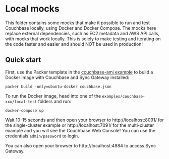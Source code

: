 # Local mocks

This folder contains some mocks that make it possible to run and test Couchbase locally, using Docker and Docker 
Compose. The mocks here replace external dependencies, such as EC2 metadata and AWS API calls, with mocks that work 
locally. This is solely to make testing and iterating on the code faster and easier and should NOT be used in 
production!





## Quick start

First, use the Packer template in the [couchbase-ami 
example](https://github.com/gruntwork-io/terraform-aws-couchbase/tree/master/examples/couchbase-ami) to build a Docker 
image with Couchbase and Sync Gateway installed: 

```
packer build -only=ubuntu-docker couchbase.json
```

To run the Docker image, head into one of the `examples/couchbase-xxx/local-test` folders and run:

```
docker-compose up
```

Wait 10-15 seconds and then open your browser to http://localhost:8091/ for the single-cluster example or
http://localhost:7091/ for the multi-cluster example and you will see the Couchbase Web Console! You can use the
credentials `admin/password` to login.

You can also open your browser to http://localhost:4984 to access Sync Gateway.

